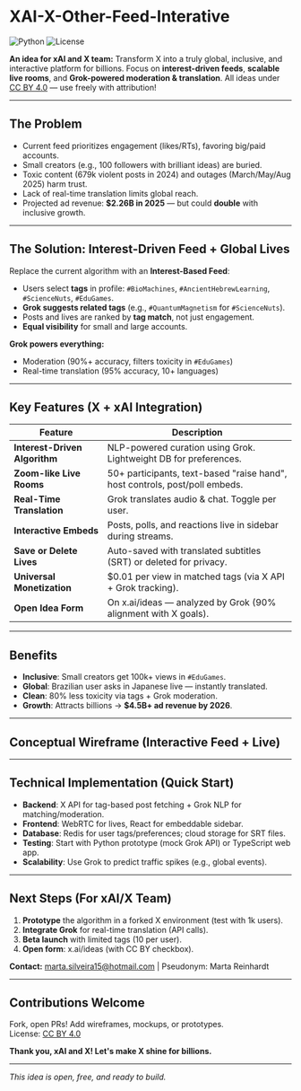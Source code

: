 # XAI-X-Other-Feed-Interative

![Python](https://img.shields.io/badge/python-3.11-blue)
![License](https://img.shields.io/badge/license-CC_BY_4.0-green)

**An idea for xAI and X team:** Transform X into a truly global, inclusive, and interactive platform for billions. Focus on **interest-driven feeds**, **scalable live rooms**, and **Grok-powered moderation & translation**. All ideas under [CC BY 4.0](LICENSE.md) — use freely with attribution!

---

## The Problem

- Current feed prioritizes engagement (likes/RTs), favoring big/paid accounts.
- Small creators (e.g., 100 followers with brilliant ideas) are buried.
- Toxic content (679k violent posts in 2024) and outages (March/May/Aug 2025) harm trust.
- Lack of real-time translation limits global reach.
- Projected ad revenue: **$2.26B in 2025** — but could **double** with inclusive growth.

---

## The Solution: Interest-Driven Feed + Global Lives

Replace the current algorithm with an **Interest-Based Feed**:

- Users select **tags** in profile: `#BioMachines`, `#AncientHebrewLearning`, `#ScienceNuts`, `#EduGames`.
- **Grok suggests related tags** (e.g., `#QuantumMagnetism` for `#ScienceNuts`).
- Posts and lives are ranked by **tag match**, not just engagement.
- **Equal visibility** for small and large accounts.

**Grok powers everything:**
- Moderation (90%+ accuracy, filters toxicity in `#EduGames`)
- Real-time translation (95% accuracy, 10+ languages)

---

## Key Features (X + xAI Integration)

| Feature | Description |
|-------|-----------|
| **Interest-Driven Algorithm** | NLP-powered curation using Grok. Lightweight DB for preferences. |
| **Zoom-like Live Rooms** | 50+ participants, text-based "raise hand", host controls, post/poll embeds. |
| **Real-Time Translation** | Grok translates audio & chat. Toggle per user. |
| **Interactive Embeds** | Posts, polls, and reactions live in sidebar during streams. |
| **Save or Delete Lives** | Auto-saved with translated subtitles (SRT) or deleted for privacy. |
| **Universal Monetization** | $0.01 per view in matched tags (via X API + Grok tracking). |
| **Open Idea Form** | On x.ai/ideas — analyzed by Grok (90% alignment with X goals). |

---

## Benefits

- **Inclusive**: Small creators get 100k+ views in `#EduGames`.
- **Global**: Brazilian user asks in Japanese live — instantly translated.
- **Clean**: 80% less toxicity via tags + Grok moderation.
- **Growth**: Attracts billions → **$4.5B+ ad revenue by 2026**.

---

## Conceptual Wireframe (Interactive Feed + Live)

---

## Technical Implementation (Quick Start)

- **Backend**: X API for tag-based post fetching + Grok NLP for matching/moderation.
- **Frontend**: WebRTC for lives, React for embeddable sidebar.
- **Database**: Redis for user tags/preferences; cloud storage for SRT files.
- **Testing**: Start with Python prototype (mock Grok API) or TypeScript web app.
- **Scalability**: Use Grok to predict traffic spikes (e.g., global events).

---

## Next Steps (For xAI/X Team)

1. **Prototype** the algorithm in a forked X environment (test with 1k users).
2. **Integrate Grok** for real-time translation (API calls).
3. **Beta launch** with limited tags (10 per user).
4. **Open form**: x.ai/ideas (with CC BY checkbox).

**Contact:** marta.silveira15@hotmail.com | Pseudonym: Marta Reinhardt

---

## Contributions Welcome

Fork, open PRs! Add wireframes, mockups, or prototypes.  
License: [CC BY 4.0](LICENSE.md)

**Thank you, xAI and X! Let's make X shine for billions.**

---

*This idea is open, free, and ready to build.*
